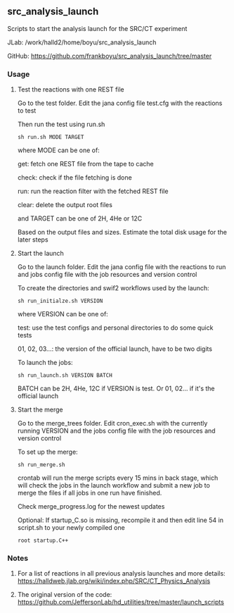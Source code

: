 ## src_analysis_launch

Scripts to start the analysis launch for the SRC/CT experiment

JLab: /work/halld2/home/boyu/src_analysis_launch

GitHub: https://github.com/frankboyu/src_analysis_launch/tree/master


### Usage

1.  Test the reactions with one REST file

    Go to the test folder. Edit the jana config file test.cfg with the reactions to test
    
    Then run the test using run.sh
    
    `sh run.sh MODE TARGET`
    
    where MODE can be one of:
    
    get: fetch one REST file from the tape to cache
    
    check: check if the file fetching is done
    
    run: run the reaction filter with the fetched REST file
    
    clear: delete the output root files
    
    and TARGET can be one of 2H, 4He or 12C
    
    Based on the output files and sizes. Estimate the total disk usage for the later steps

2.  Start the launch

    Go to the launch folder. Edit the jana config file with the reactions to run and jobs config file with the job resources and version control
    
    To create the directories and swif2 workflows used by the launch:
    
    `sh run_initialze.sh VERSION`
    
    where VERSION can be one of:
    
    test: use the test configs and personal directories to do some quick tests
    
    01, 02, 03...: the version of the official launch, have to be two digits

    To launch the jobs:
    
    `sh run_launch.sh VERSION BATCH`
    
    BATCH can be 2H, 4He, 12C if VERSION is test. Or 01, 02... if it's the official launch
    
3.  Start the merge

    Go to the merge_trees folder. Edit cron_exec.sh with the currently running VERSION and the jobs config file with the job resources and version control
    
    To set up the merge:
    
    `sh run_merge.sh`
    
    crontab will run the merge scripts every 15 mins in back stage, which will check the jobs in the launch workflow and submit a new job to merge the files if all jobs in one run have finished.
    
    Check merge_progress.log for the newest updates
    
    Optional: If startup_C.so is missing, recompile it and then edit line 54 in script.sh to your newly compiled one
    
    `root startup.C++`
    
    
### Notes

1.  For a list of reactions in all previous analysis launches and more details: https://halldweb.jlab.org/wiki/index.php/SRC/CT_Physics_Analysis

2.  The original version of the code: https://github.com/JeffersonLab/hd_utilities/tree/master/launch_scripts